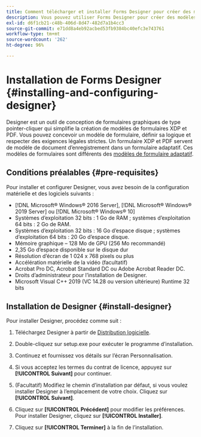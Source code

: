 ```yaml
---
title: Comment télécharger et installer Forms Designer pour créer des modèles de documents d’enregistrement ?
description: Vous pouvez utiliser Forms Designer pour créer des modèles de formulaires XDP et PDF qui servent de modèle pour un document d’enregistrement. Designer est disponible avec la licence [!DNL AEM Forms]
exl-id: d6f1cb21-c48b-406d-8d47-482d7a1b4cc3
source-git-commit: e71dd8a4eb92acbed53fb9384bc40efc3e743761
workflow-type: tm+mt
source-wordcount: '262'
ht-degree: 96%

---
```


# Installation de Forms Designer {#installing-and-configuring-designer}

Designer est un outil de conception de formulaires graphiques de type pointer-cliquer qui simplifie la création de modèles de formulaires XDP et PDF. Vous pouvez concevoir un modèle de formulaire, définir sa logique et respecter des exigences légales strictes. Un formulaire XDP et PDF servent de modèle de document d’enregistrement dans un formulaire adaptatif. Ces modèles de formulaires sont différents des [modèles de formulaire adaptatif](template-editor.md).

## Conditions préalables {#pre-requisites}

Pour installer et configurer Designer, vous avez besoin de la configuration matérielle et des logiciels suivants :

* [!DNL Microsoft® Windows® 2016 Server], [!DNL Microsoft® Windows® 2019 Server] ou [!DNL Microsoft® Windows® 10]
* Systèmes d’exploitation 32 bits : 1 Go de RAM ; systèmes d’exploitation 64 bits : 2 Go de RAM.
* Systèmes d’exploitation 32 bits : 16 Go d’espace disque ; systèmes d’exploitation 64 bits : 20 Go d’espace disque.
* Mémoire graphique – 128 Mo de GPU (256 Mo recommandé)
* 2,35 Go d’espace disponible sur le disque dur
* Résolution d’écran de 1 024 x 768 pixels ou plus
* Accélération matérielle de la vidéo (facultatif)
* Acrobat Pro DC, Acrobat Standard DC ou Adobe Acrobat Reader DC.
* Droits d’administrateur pour l’installation de Designer.
* Microsoft Visual C++ 2019 (VC 14.28 ou version ultérieure) Runtime 32 bits

## Installation de Designer {#install-designer}

Pour installer Designer, procédez comme suit :

1. Téléchargez Designer à partir de [Distribution logicielle](https://experience.adobe.com/downloads).

1. Double-cliquez sur setup.exe pour exécuter le programme d’installation.
1. Continuez et fournissez vos détails sur l’écran Personnalisation.
1. Si vous acceptez les termes du contrat de licence, appuyez sur **[!UICONTROL Suivant]** pour continuer.
1. (Facultatif) Modifiez le chemin d’installation par défaut, si vous voulez installer Designer à l’emplacement de votre choix. Cliquez sur **[!UICONTROL Suivant]**.
1. Cliquez sur **[!UICONTROL Précédent]** pour modifier les préférences. Pour installer Designer, cliquez sur **[!UICONTROL Installer]**.
1. Cliquez sur **[!UICONTROL Terminer]** à la fin de l’installation.
